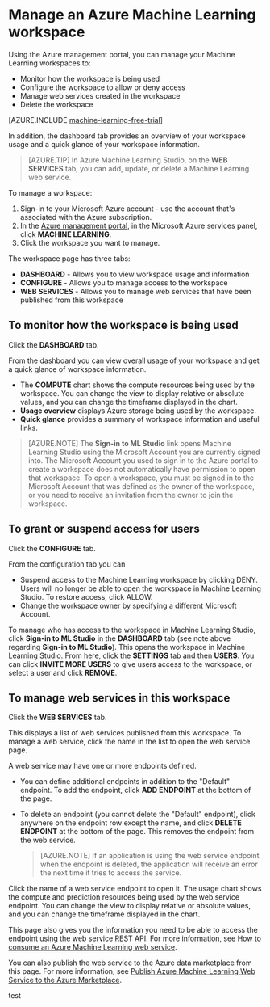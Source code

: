 <properties 
	pageTitle="Manage a Machine Learning workspace | Microsoft Azure" 
	description="Manage access to Azure Machine Learning workspaces, and deploy and manage ML API web services" 
	services="machine-learning" 
	documentationCenter="" 
	authors="garyericson" 
	manager="paulettm" 
	editor="cgronlun"/>

<tags 
	ms.service="machine-learning" 
	ms.workload="data-services" 
	ms.tgt_pltfrm="na" 
	ms.devlang="na" 
	ms.topic="article" 
	ms.date="07/10/2015" 
	ms.author="garye"/>


# Manage an Azure Machine Learning workspace 
Using the Azure management portal, you can manage your Machine Learning workspaces to:

- Monitor how the workspace is being used
- Configure the workspace to allow or deny access
- Manage web services created in the workspace
- Delete the workspace

[AZURE.INCLUDE [machine-learning-free-trial](../../includes/machine-learning-free-trial.md)]

In addition, the dashboard tab provides an overview of your workspace usage and a quick glance of your workspace information.  

> [AZURE.TIP] In Azure Machine Learning Studio, on the **WEB SERVICES** tab, you can add, update, or delete a Machine Learning web service.

To manage a workspace:

1.	Sign-in to your Microsoft Azure account - use the account that's associated with the Azure subscription.
2.	In the [Azure management portal](https://manage.windowsazure.com/), in the Microsoft Azure services panel, click **MACHINE LEARNING**.
3.	Click the workspace you want to manage.

The workspace page has three tabs:

- **DASHBOARD** - Allows you to view workspace usage and information
- **CONFIGURE** - Allows you to manage access to the workspace
- **WEB SERVICES** - Allows you to manage web services that have been published from this workspace

  
## To monitor how the workspace is being used

Click the **DASHBOARD** tab.

From the dashboard you can view overall usage of your workspace and get a quick glance of workspace information.

- The **COMPUTE** chart shows the compute resources being used by the workspace. You can change the view to display relative or absolute values, and you can change the timeframe displayed in the chart.
- **Usage overview** displays Azure storage being used by the workspace.
- **Quick glance** provides a summary of workspace information and useful links.

> [AZURE.NOTE] The **Sign-in to ML Studio** link opens Machine Learning Studio using the Microsoft Account you are currently signed into. The Microsoft Account you used to sign in to the Azure portal to create a workspace does not automatically have permission to open that workspace. To open a workspace, you must be signed in to the Microsoft Account that was defined as the owner of the workspace, or you need to receive an invitation from the owner to join the workspace. 


## To grant or suspend access for users ##

Click the **CONFIGURE** tab.

From the configuration tab you can
 
- Suspend access to the Machine Learning workspace by clicking DENY. Users will no longer be able to open the workspace in Machine Learning Studio. To restore access, click ALLOW.
- Change the workspace owner by specifying a different Microsoft Account. 

To manage who has access to the workspace in Machine Learning Studio, click **Sign-in to ML Studio** in the **DASHBOARD** tab (see note above regarding **Sign-in to ML Studio**). This opens the workspace in Machine Learning Studio. From here, click the **SETTINGS** tab and then **USERS**. You can click **INVITE MORE USERS** to give users access to the workspace, or select a user and click **REMOVE**.


## To manage web services in this workspace

Click the **WEB SERVICES** tab.

This displays a list of web services published from this workspace.
To manage a web service, click the name in the list to open the web service page.

A web service may have one or more endpoints defined. 

- You can define additional endpoints in addition to the "Default" endpoint. To add the endpoint, click **ADD ENDPOINT** at the bottom of the page.

- To delete an endpoint (you cannot delete the "Default" endpoint), click anywhere on the endpoint row except the name, and click **DELETE ENDPOINT** at the bottom of the page. This removes the endpoint from the web service.
 
    > [AZURE.NOTE] If an application is using the web service endpoint when the endpoint is deleted, the application will receive an error the next time it tries to access the service.

Click the name of a web service endpoint to open it. The usage chart shows the compute and prediction resources being used by the web service endpoint. You can change the view to display relative or absolute values, and you can change the timeframe displayed in the chart.

This page also gives you the information you need to be able to access the endpoint using the web service REST API. For more information, see [How to consume an Azure Machine Learning web service][consume]. 

You can also publish the web service to the Azure data marketplace from this page. For more information, see [Publish Azure Machine Learning Web Service to the Azure Marketplace][marketplace].

[consume]: machine-learning-consume-web-services.md
[marketplace]: machine-learning-publish-web-service-to-azure-marketplace.md

 
test
